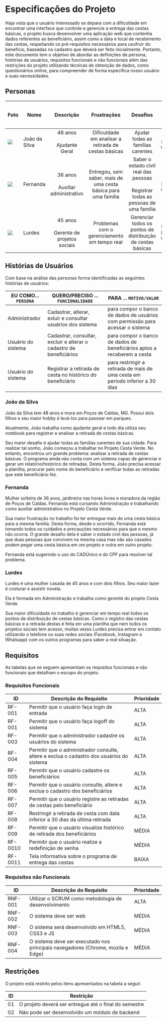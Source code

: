 # Especificações do Projeto

Haja vista que o usuário interessado se depara com a dificuldade em encontrar uma interface que controle e gerencie a entrega das cestas básicas, o projeto busca desenvolver uma aplicação web que contenha dados referentes ao beneficiário, assim como a data e local de recebimento das cestas, respeitando os pré-requisitos necessários para usufruir do benefício, baseadas no cadastro que deverá ser feito inicialmente.
Portanto, este documento tem o objetivo de abordar as definições de persona, histórias de usuários, requisitos funcionais e não funcionais além das restrições do projeto utilizando técnicas de obtenção de dados, como questionários online, para compreender de forma específica nosso usuário e suas necessidades.


## Personas
| Foto                                                         | Nome          |                          Descrição                           |                         Frustrações                          |                           Desafios                           |         Meios para contato          | Tecnologias utilizadas para registro |             Hobbies             |
| ------------------------------------------------------------ | ------------- | :----------------------------------------------------------: | :----------------------------------------------------------: | :----------------------------------------------------------: | :---------------------------------: | :----------------------------------: | :-----------------------------: |
| ![](https://lh3.googleusercontent.com/E9ciDOxNBmF6zsUQCXkgViu_-a7maM5KIkUm3VZcjN88SwJ_Qhf9X6F_ZPUZe4eTJnk6zOS42u29CRabQUtfkq1jf385stffTC5Fwn6cjajJAbYHNNDyOWm_delYZT8Yr6JqnX8dbAJ3JzzjlGBz5uWWIASEJUg3C-CHAYiTq074Yk-Yy5X3VIp5e3mZsxGt-lXECh8q6TEWC_3ZiOK5XVcqa1zUg61Br-YP4pKfdhxsShweyd1yk0DOtz3vZIa1BdY6brxaBlggPnlhtdhO9vJbraECV-5ajO7aM0mvTnPdG9gQ9p-x-9HzADZqlMBT5h-jiz9rH_QiSmKbMlJ0eV-r73a9s1E2vhz3oo7O2fpl4OkRF3ShK6SVW3ZLjskEnUbHYy1yYyOuji_DO1o-WaYSDG2emTCxpZzi1V2UUonuDDD3NKNCqAE4mvcDTSQE3Q0vFR1BsH91RjSAn2ZNHh1r4OWWuacXoGj-BddkIrRgKVqZ2O5d-w0BCYmxYcwFHEuUrRYStcKHMv1DI4r0jqhQ2kKLXA0rUSbi2DVpXSi5DlkNDw-sQsqVSSECbPGQb6Slg5_CtfVwtNPIt_JL8HofRumtb3RzS2KfzbrdYycT0RRJ407YuRygf8gmFokN26j8X4xHEr76G3SF04LZXHJ-xJm1BKEypSziR-Jm_sMvzKKv3Ejp2lPCKTlZcbxhz8Hpmlml06HuEhmWwFxFje-wtA=s335-no?authuser=0) | João da Silva |               48 anos<br /><br/>Ajudante Geral               |     Dificuldade em analisar a retirada de cestas básicas     |              Ajudar todas as famílias carentes               | Telefone<br/>Facebook<br/>Whatsapp  |               Notebook               | Passear com os filhos no parque |
| ![](https://lh3.googleusercontent.com/NhCvgDLQQm2yOMrbXTHKAzkNjLkua7k5Wlh27vGI4lqE4sUs-u7ghDgucgim-XOVfSSKwku6drbTHt9YwOvglFwmdBWMBlaoG_xkOaNVrG5VWHHRs2TUBWQtF1KoreuIDjs_AfRaBmwgOzKr29O32NKcD7WVBPyM8yPS5r07lIIyxeS2m2dDpcAhhHkiVugRDOzEqh7kcsGM9NOcwwGFLWG9QVnSiLWiMYDYZwVhv0GRFa8Q91LnQnRYsUg8y7VmL3OtCNJKmdCbQuEIPT7iTtV01ronXJrN1KJbiLDcqc-MAMsiiNK1R4pmNn1dHwuLxBHh2AXFdg7qlOw3wiKGPDW3K-mCvnaiL1PxXPYnIXP5FI0opqapGDfTypXxNx_b53F3dzt67I_MV2qAeqzJaXMlQuhza8CFikqgS0hL-iWbEh-eESjBUj4_FkvyLCDbX9GDsew4frEV3QYNP3bVPtflx_daododeJFXpGxr550zNkw5JgJ-1YA13KRrAwHUYWhfUxr2UYCISaA6ixD31EyMMIsRflK8mhsIz4HpNTjeH8cvDN7n_3wUCw-N5NisnhDjmzd2ch7pL-KlbTZtmmTDbuBrl9fdWN42a1u1Oe3uJxKFHsgwJXc-T1QRUACUHH5FohuxD2EWU4R8rXmkpXETEkM7nSBUo_YrQ3KVhZMuTjeLacPSb65rMeJ2oLlVs508iTlHj0_YurrWeIjZ1kuYAg=s334-no?authuser=0) | Fernanda      |           36 anos<br/><br/>Auxiliar administrativo           | Entregou, sem saber, mais de uma cesta básica para uma família | Saber o estado civil real das pessoas<br/><br/>Registrar todas as pessoas de uma família | Telefone<br/>Facebook<br/>Whatsapp  |        Smartphone<br/>Tablet         |           Jardinagem            |
| ![](https://images.unsplash.com/photo-1573497019940-1c28c88b4f3e?ixid=MnwxMjA3fDB8MHxwaG90by1wYWdlfHx8fGVufDB8fHx8&ixlib=rb-1.2.1&auto=format&fit=crop&w=334&q=80) | Lurdes        |         45 anos<br/><br/>Gerente de projetos sociais         |         Problemas com o gerenciamento em tempo real          | Gerenciar todos os pontos de distribuição de cestas básicas  | Facebook<br/>Instagram<br/>Whatsapp |  Smartphone<br/>Tablet<br/>Notebook  |       Costurar<br/>Novela       |



## Histórias de Usuários

Com base na análise das personas forma identificadas as seguintes histórias de usuários:

|EU COMO... `PERSONA`| QUERO/PRECISO ... `FUNCIONALIDADE`                                  |PARA ... `MOTIVO/VALOR`                 |
|--------------------|---------------------------------------------------------------------|----------------------------------------|
|Administrador       | Cadastrar, alterar, exluir e consultar usuários dos sistema         | para compor o banco de dados de usuários com permissão para acessar o sistema| 
|Usuário do sistema  | Cadastrar, consultar, excluir e alterar o cadastro de beneficiários | para compor o banco de dados de beneficiários aptos a receberem a cesta|
|Usuário do sistema  | Registrar a retirada de cesta no histórico do beneficiário          | para restringir a retirada de mais de uma cesta em período inferior a 30 dias|

### João da Silva

João da Silva tem 48 anos e mora em Poços de Caldas, MG. Possui dois filhos e seu maior hobby é levá-los para passear em parques. 

Atualmente, João trabalha como ajudante geral e todo dia utiliza seu notebook para registrar e analisar a retirada de cestas básicas.

Seu maior desafio é ajudar todas as famílias carentes de sua cidade. Para realizar tal sonho, João começou a trabalhar no Projeto Cesta Verde. No entanto, encontrou um grande problema: analisar a retirada de cestas básicas.  O programa ainda não conta com um sistema capaz de gerenciar e gerar um relatório/histórico de retiradas. Desta forma, João precisa acessar a planilha, procurar pelo nome do beneficiário e verificar todas as retiradas que este beneficiário fez.



### Fernanda

Mulher solteira de 36 anos, jardineira nas horas livres e moradora da região de Poços de Caldas. Fernanda está cursando Administração e trabalhando como auxiliar administrativo no Projeto Cesta Verde. 

Sua maior frustração no trabalho foi ter entregue mais de uma cesta básica para a mesma família. Desta forma, desde o ocorrido, Fernanda está tomando todos os cuidados e precauções necessários para que o mesmo não ocorra. O grande desafio dela é saber o estado civil das pessoas, já que duas pessoas que convivem na mesma casa mas não são casados podem pegar uma cesta básica em um projeto e outra em outro projeto.

Fernanda está sugerindo o uso do CADÚnico e do CPF para resolver tal problema.

### Lurdes

Lurdes é uma mulher casada de 45 anos e com dois filhos. Seu maior lazer é costurar e assistir novela. 

Ela é formada em Administração e  trabalha como gerente do projeto Cesta Verde. 

Sua maior dificuldade no trabalho é gerenciar em tempo real todos os pontos de distribuição de cestas básicas. Como o registro das cestas básicas e a retirada destas é feita em uma planilha que nem todos os projetos sociais tem acesso, muitas vezes Lurdes precisa entrar em contato utilizando o telefone ou suas redes sociais (Facebook, Instagram e Whatsapp) com os outros programas para saber a real situação.

## Requisitos

As tabelas que se seguem apresentam os requisitos funcionais e não funcionais que detalham o escopo do projeto.

### Requisitos Funcionais

|ID    | Descrição do Requisito  | Prioridade |
|------|-----------------------------------------|----|
|RF-001| Permitir que o usuário faça login de entrada | ALTA |
|RF-001| Permitir que o usuário faça logoff do sistema | ALTA |
|RF-003| Permitir que o administrador cadastre os usuários do sistema  |ALTA |
|RF-004| Permitir que o administrador consulte, altere e exclua o cadastro dos usuários do sistema  |ALTA |
|RF-005| Permitir que o usuário cadastre os beneficiários   | ALTA |
|RF-006| Permitir que o usuário consulte, altere e exclua o cadastro dos beneficiários   | ALTA |
|RF-007| Permitir que o usuário registre as retiradas de cestas pelo beneficiário   |ALTA |
|RF-008| Restringir a retirada de cesta com data inferior a 30 dias da última retirada|ALTA |
|RF-009| Permitir que o usuário visualize histórico de retirada dos beneficiários  | MÉDIA |
|RF-0010| Permitir que o usuário realize a redefinição de senha   | MÉDIA |
|RF-0011| Tela informativa sobre o programa de entrega das cestas   | BAIXA |

### Requisitos não Funcionais

|ID     | Descrição do Requisito  |Prioridade |
|-------|-------------------------|----|
|RNF-001| Utilizar o SCRUM como metodologia de desenvolvimento|ALTA| 
|RNF-002| O sistema deve ser web | MÉDIA | 
|RNF-003| O sistema será desenvolvido em HTML5, CSS3 e JS |MÉDIA| 
|RNF-004| O sistema deve ser executado nos principais navegadores (Chrome, mozila e Edge)	|MÉDIA| 



## Restrições

O projeto está restrito pelos itens apresentados na tabela a seguir.

|ID| Restrição                                             |
|--|-------------------------------------------------------|
|01| O projeto deverá ser entregue até o final do semestre |
|02| Não pode ser desenvolvido um módulo de backend        |


